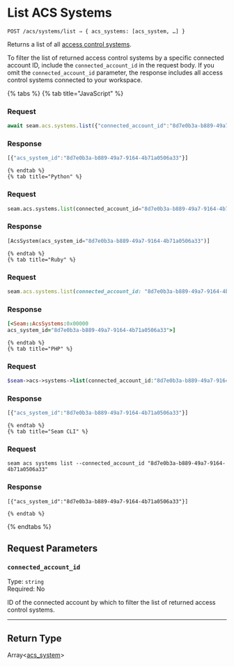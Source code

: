 # List ACS Systems

```
POST /acs/systems/list ⇒ { acs_systems: [acs_system, …] }
```

Returns a list of all [access control systems](../../../../capability-guides/access-systems).

To filter the list of returned access control systems by a specific connected account ID, include the 
`connected_account_id` in the request body. If you omit the `connected_account_id` parameter, the 
response includes all access control systems connected to your workspace.

{% tabs %}
    {% tab title="JavaScript" %}
  ### Request
  ```javascript
  await seam.acs.systems.list({"connected_account_id":"8d7e0b3a-b889-49a7-9164-4b71a0506a33"})
  ```

  ### Response
  ```javascript
  [{"acs_system_id":"8d7e0b3a-b889-49a7-9164-4b71a0506a33"}]
  ```
    {% endtab %}
    {% tab title="Python" %}
  ### Request
  ```python
  seam.acs.systems.list(connected_account_id="8d7e0b3a-b889-49a7-9164-4b71a0506a33")
  ```

  ### Response
  ```python
  [AcsSystem(acs_system_id="8d7e0b3a-b889-49a7-9164-4b71a0506a33")]
  ```
    {% endtab %}
    {% tab title="Ruby" %}
  ### Request
  ```ruby
  seam.acs.systems.list(connected_account_id: "8d7e0b3a-b889-49a7-9164-4b71a0506a33")
  ```

  ### Response
  ```ruby
  [<Seam::AcsSystems:0x00000
acs_system_id="8d7e0b3a-b889-49a7-9164-4b71a0506a33">]
  ```
    {% endtab %}
    {% tab title="PHP" %}
  ### Request
  ```php
  $seam->acs->systems->list(connected_account_id:"8d7e0b3a-b889-49a7-9164-4b71a0506a33")
  ```

  ### Response
  ```php
  [{"acs_system_id":"8d7e0b3a-b889-49a7-9164-4b71a0506a33"}]
  ```
    {% endtab %}
    {% tab title="Seam CLI" %}
  ### Request
  ```seam_cli
  seam acs systems list --connected_account_id "8d7e0b3a-b889-49a7-9164-4b71a0506a33"
  ```

  ### Response
  ```seam_cli
  [{"acs_system_id":"8d7e0b3a-b889-49a7-9164-4b71a0506a33"}]
  ```
    {% endtab %}
{% endtabs %}

## Request Parameters

### `connected_account_id`

Type: `string`\
Required: No

ID of the connected account by which to filter the list of returned access control systems.

---

## Return Type

Array<[acs_system](../README.md)>
